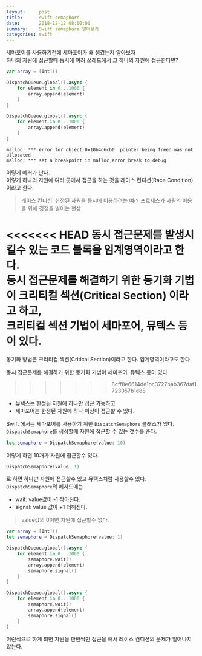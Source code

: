 ```yaml
---
layout:     post
title:      swift semaphore
date:       2018-12-12 08:00:00
summary:    Swift semaphore 알아보기
categories: swift
---
```


세마포어를 사용하기전에 세마포어가 왜 생겼는지 알아보자<br>
하나의 자원에 접근할때 동시에 여러 쓰레드에서 그 하나의 자원에 접근한다면?

```swift
var array = [Int]()

DispatchQueue.global().async {
    for element in 0...1000 {
        array.append(element)
    }
}

DispatchQueue.global().async {
    for element in 0...1000 {
        array.append(element)
    }
}
```

```
malloc: *** error for object 0x10b4d6cb0: pointer being freed was not allocated
malloc: *** set a breakpoint in malloc_error_break to debug
```

이렇게 에러가 난다.<br>
이렇게 하나의 자원에 여러 곳에서 접근을 하는 것을 레이스 컨디션(Race Condition)이라고 한다.

> 레이스 컨디션: 한정된 자원을 동시에 이용하려는 여러 프로세스가 자원의 이용을 위해 경쟁을 벌이는 현상

<<<<<<< HEAD
동시 접근문제를 발생시킬수 있는 코드 블록을 임계영역이라고 한다.<br>
동시 접근문제를 해결하기 위한 동기화 기법이 크리티컬 섹션(Critical Section) 이라고 하고,<br>
크리티컬 섹션 기법이 세마포어, 뮤텍스 등이 있다.
=======
동기화 방법은 크리티컬 섹션(Critical Section)이라고 한다. 임계영역이라고도 한다.

동시 접근문제를 해결하기 위한 동기화 기법이 세마포어, 뮤텍스 등이 있다.
>>>>>>> 8cff8e6614de1bc3727bab367daf1723057b1d88

- 뮤택스는 한정된 자원에 하나만 접근 가능하고
- 세마포어는 한정된 자원에 하나 이상이 접근할 수 있다.

Swift 에서는 세마포어를 사용하기 위한 `DispatchSemaphore` 클래스가 있다.<br>
`DispatchSemaphore`를 생성할때 자원에 접근할 수 있는 갯수를 준다.

```swift
let semaphore = DispatchSemaphore(value: 10)
```

이렇게 하면 10개가 자원에 접근할수 있다.

```swift
DispatchSemaphore(value: 1)
```

로 하면 하나만 자원에 접근할수 있고 뮤택스처럼 사용할수 있다.<br>
`DispatchSemaphore`의 메서드에는

- wait: value값이 -1 작아진다.
- signal: value 값이 +1 더해진다.

> value값의 0이면 자원에 접근할수 없다.

```swift
var array = [Int]()
let semaphore = DispatchSemaphore(value: 1)

DispatchQueue.global().async {
    for element in 0...1000 {
        semaphore.wait()
        array.append(element)
        semaphore.signal()
    }
}

DispatchQueue.global().async {
    for element in 0...1000 {
        semaphore.wait()
        array.append(element)
        semaphore.signal()
    }
}
```

이런식으로 하게 되면 자원을 한번씩만 접근을 해서 레이스 컨디션의 문제가 일어나지 않는다.
